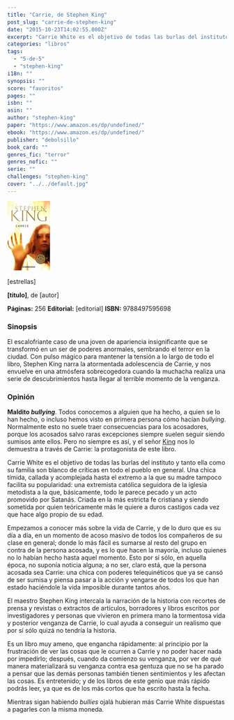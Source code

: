 ```yaml
---
title: "Carrie, de Stephen King"
post_slug: "carrie-de-stephen-king"
date: "2015-10-23T14:02:55.000Z"
excerpt: "Carrie White es el objetivo de todas las burlas del instituto y tanto ella como su familia son blanco de críticas en todo el pueblo en general. Esto por sí sólo, en aquella época, no suponía noticia alguna; a no ser, claro está, que la persona acosada sea una chica con poderes telequinéticos."
categories: "libros"
tags: 
  - "5-de-5"
  - "stephen-king"
i18n: ""
synopsis: ""
score: "favoritos"
pages: ""
isbn: ""
asin: ""
author: "stephen-king"
paper: "https://www.amazon.es/dp/undefined/"
ebook: "https://www.amazon.es/dp/undefined/"
publisher: "debolsillo"
book_card: ""
genres_fic: "terror"
genres_nofic: ""
serie: ""
challenges: "stephen-king"
cover: "../../default.jpg"
---
```


![[titulo-foto]](images/carrie-p.jpg)

\[estrellas\]

**\[titulo\]**, de \[autor\]

**Páginas:** 256 **Editorial:** \[editorial\] **ISBN:** 9788497595698

### Sinopsis

El escalofriante caso de una joven de apariencia insignificante que se transformó en un ser de poderes anormales, sembrando el terror en la ciudad. Con pulso mágico para mantener la tensión a lo largo de todo el libro, Stephen King narra la atormentada adolescencia de Carrie, y nos envuelve en una atmósfera sobrecogedora cuando la muchacha realiza una serie de descubrimientos hasta llegar al terrible momento de la venganza.

### Opinión

**Maldito _bullying_**. Todos conocemos a alguien que ha hecho, a quien se lo han hecho, o incluso hemos visto en primera persona cómo hacían _bullying_. Normalmente esto no suele traer consecuencias para los acosadores, porque los acosados salvo raras excepciones siempre suelen seguir siendo sumisos ante ellos. Pero no siempre es así, y el señor [King](http://fjp.es/autor/stephen-king "Stephen King") nos lo demuestra a través de Carrie: la protagonista de este libro.

Carrie White es el objetivo de todas las burlas del instituto y tanto ella como su familia son blanco de críticas en todo el pueblo en general. Una chica tímida, callada y acomplejada hasta el extremo a la que su madre tampoco facilita su popularidad: una extremista católica seguidora de la iglesia metodista a la que, básicamente, todo le parece pecado y un acto promovido por Satanás. Criada en la más estricta fe cristiana y siendo sometida por quien teóricamente más le quiere a duros castigos cada vez que hace algo propio de su edad.

Empezamos a conocer más sobre la vida de Carrie, y de lo duro que es su día a día, en un momento de acoso masivo de todos los compañeros de su clase en general; donde lo más fácil es sumarse al resto del grupo en contra de la persona acosada, y es lo que hacen la mayoría, incluso quienes no lo habían hecho hasta aquel momento. Esto por sí sólo, en aquella época, no suponía noticia alguna; a no ser, claro está, que la persona acosada sea Carrie: una chica con poderes telequinéticos que ya se cansó de ser sumisa y piensa pasar a la acción y vengarse de todos los que han estado haciéndole la vida imposible durante tantos años.

El maestro Stephen King intercala la narración de la historia con recortes de prensa y revistas o extractos de artículos, borradores y libros escritos por investigadores y personas que vivieron en primera mano la tormentosa vida y posterior venganza de Carrie, lo cual ayuda a conseguir un realismo que por sí sólo quizá no tendría la historia.

Es un libro muy ameno, que engancha rápidamente: al principio por la frustración de ver las cosas que le ocurren a Carrie y no poder hacer nada por impedirlo; después, cuando da comienzo su venganza, por ver de qué manera materializará su venganza contra esa gentuza que no se ha parado a pensar que las demás personas también tienen sentimientos y les afectan las cosas. Es entretenido; y de los libros de este genio que más rápido podrás leer, ya que es de los más cortos que ha escrito hasta la fecha.

Mientras sigan habiendo _bullies_ ojalá hubieran más Carrie White dispuestas a pagarles con la misma moneda.
